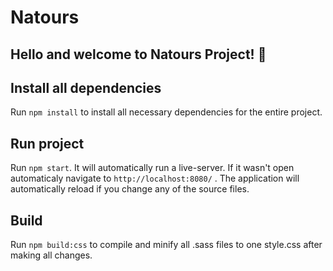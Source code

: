 # Natours

## Hello and welcome to Natours Project! :zany_face:

## Install all dependencies

Run `npm install` to install all necessary dependencies for the entire project.

## Run project

Run `npm start`. It will automatically run a live-server. If it wasn't open automaticaly navigate to `http://localhost:8080/` . The application will automatically reload if you change any of the source files.

## Build

Run `npm build:css` to compile and minify all .sass files to one style.css after making all changes.
